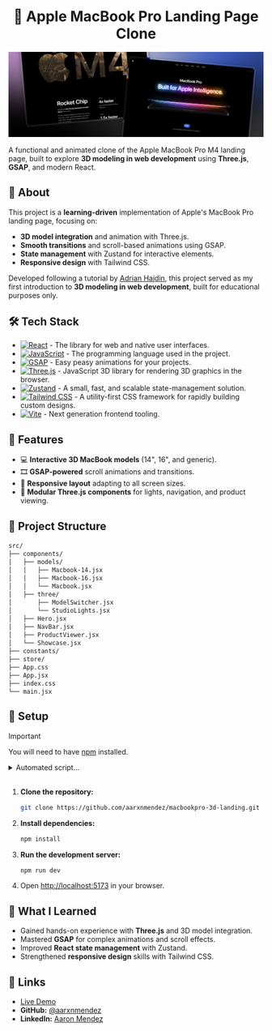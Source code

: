 <div align="center">
<h1 align="center">🍏 Apple MacBook Pro Landing Page Clone</h1>
</div>

![Project Preview](https://github.com/aarxnmendez/macbookpro-3d-landing/blob/main/public/previews/desktop-preview.png)

A functional and animated clone of the Apple MacBook Pro M4 landing page, built to explore **3D modeling in web development** using **Three.js**, **GSAP**, and modern React.

## 📌 About
This project is a **learning-driven** implementation of Apple's MacBook Pro landing page, focusing on:
- **3D model integration** and animation with Three.js.
- **Smooth transitions** and scroll-based animations using GSAP.
- **State management** with Zustand for interactive elements.
- **Responsive design** with Tailwind CSS.

Developed following a tutorial by [Adrian Hajdin](https://github.com/adrianhajdin), this project served as my first introduction to **3D modeling in web development**, built for educational purposes only.

## 🛠 Tech Stack

- [![React](https://img.shields.io/badge/-React-58C4DC?style=for-the-badge&logo=React&logoColor=white)](https://react.dev/) - The library for web and native user interfaces.
- [![JavaScript](https://img.shields.io/badge/JavaScript-F7DF1E?style=for-the-badge&logo=javascript&logoColor=black)](https://developer.mozilla.org/en-US/docs/Web/JavaScript) - The programming language used in the project.
- [![GSAP](https://img.shields.io/badge/GSAP-88CE02?style=for-the-badge&logo=greensock&logoColor=white)](https://greensock.com/gsap/) - Easy peasy animations for your projects.
- [![Three.js](https://img.shields.io/badge/-Three.js-27136A?style=for-the-badge&logo=three.js&logoColor=white)](https://threejs.org/) - JavaScript 3D library for rendering 3D graphics in the browser.
- [![Zustand](https://img.shields.io/badge/Zustand-333333?style=for-the-badge&logo=react&logoColor=white)](https://github.com/pmndrs/zustand) - A small, fast, and scalable state-management solution.
- [![Tailwind CSS](https://img.shields.io/badge/Tailwind-ffffff?style=for-the-badge&logo=tailwindcss&logoColor=38bdf8)](https://tailwindcss.com/) - A utility-first CSS framework for rapidly building custom designs.
- [![Vite](https://img.shields.io/badge/Vite-646CFF?style=for-the-badge&logo=vite&logoColor=white)](https://vitejs.dev/) - Next generation frontend tooling.

## 🚀 Features
- 💻 **Interactive 3D MacBook models** (14", 16", and generic).
- 🎞️ **GSAP-powered** scroll animations and transitions.
- 📱 **Responsive layout** adapting to all screen sizes.
- 🔧 **Modular Three.js components** for lights, navigation, and product viewing.

## 📂 Project Structure
```
src/
├── components/
│   ├── models/
│   │   ├── Macbook-14.jsx
│   │   ├── Macbook-16.jsx
│   │   └── Macbook.jsx
│   ├── three/
│       ├── ModelSwitcher.jsx
│       └── StudioLights.jsx
│   ├── Hero.jsx    
│   ├── NavBar.jsx
│   ├── ProductViewer.jsx
│   └── Showcase.jsx
├── constants/
├── store/
├── App.css
├── App.jsx
├── index.css
└── main.jsx
```

## 🔧 Setup
>[!IMPORTANT]
>You will need to have [npm](https://www.npmjs.com/) installed.

<details>
    <summary>Automated script...</summary>

<br>

- **Linux/MacOS:**
    ```bash
    git clone https://github.com/aarxnmendez/macbookpro-3d-landing.git &&
    cd macbookpro-3d-landing &&
    npm install &&
    npm run dev &&
    open "http://localhost:5173"
    ```
- **Windows:**
    ```powershell
    git clone https://github.com/aarxnmendez/macbookpro-3d-landing.git &&
    cd macbookpro-3d-landing &&
    npm install &&
    npm run dev &&
    Start-Process "http://localhost:5173"
    ```

</details>

<br/>


1. **Clone the repository:**
   ```bash
   git clone https://github.com/aarxnmendez/macbookpro-3d-landing.git
   ```
2. **Install dependencies:**
   ```bash
   npm install
   ```
3. **Run the development server:**
   ```bash
   npm run dev
   ```
4. Open [http://localhost:5173](http://localhost:5173) in your browser.

## 🎯 What I Learned
- Gained hands-on experience with **Three.js** and 3D model integration.
- Mastered **GSAP** for complex animations and scroll effects.
- Improved **React state management** with Zustand.
- Strengthened **responsive design** skills with Tailwind CSS.

## 🔗 Links
- [Live Demo](https://aaronmendez-macbook-landing.vercel.app/)
- **GitHub:** [@aarxnmendez](https://github.com/aarxnmendez)
- **LinkedIn:** [Aaron Mendez](https://linkedin.com/in/aaronmendezz/)
